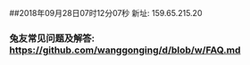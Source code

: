 ##2018年09月28日07时12分07秒 新址: 159.65.215.20
### 兔友常见问题及解答: https://github.com/wanggonging/d/blob/w/FAQ.md
